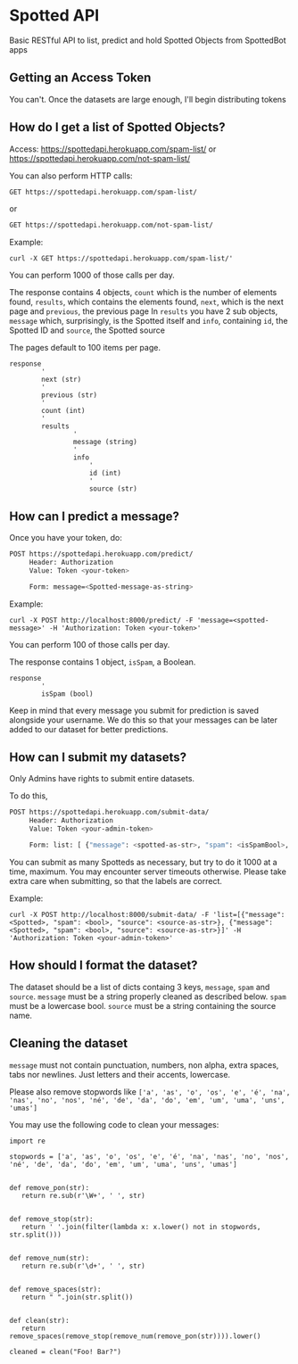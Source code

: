 # Spotted API

Basic RESTful API to list, predict and hold Spotted Objects from SpottedBot apps

## Getting an Access Token

You can't.
Once the datasets are large enough, I'll begin distributing tokens

## How do I get a list of Spotted Objects?

Access:
https://spottedapi.herokuapp.com/spam-list/
or
https://spottedapi.herokuapp.com/not-spam-list/

You can also perform HTTP calls:

```sh
GET https://spottedapi.herokuapp.com/spam-list/
```
or
```sh
GET https://spottedapi.herokuapp.com/not-spam-list/
```

Example:
```
curl -X GET https://spottedapi.herokuapp.com/spam-list/'
```

You can perform 1000 of those calls per day.

The response contains 4 objects, `count` which is the number of elements found, `results`, which contains the elements found, `next`, which is the next page and `previous`, the previous page
In `results` you have 2 sub objects, `message` which, surprisingly, is the Spotted itself and `info`, containing `id`, the Spotted ID and `source`, the Spotted source

The pages default to 100 items per page.

```
response
        '
        next (str)
        '
        previous (str)
        '
        count (int)
        '
        results
                '
                message (string)
                '
                info
                    '
                    id (int)
                    '
                    source (str)
```

## How can I predict a message?

Once you have your token, do:

```sh
POST https://spottedapi.herokuapp.com/predict/
     Header: Authorization
     Value: Token <your-token>

     Form: message=<Spotted-message-as-string>
```

Example:
```
curl -X POST http://localhost:8000/predict/ -F 'message=<spotted-message>' -H 'Authorization: Token <your-token>'
```

You can perform 100 of those calls per day.

The response contains 1 object, `isSpam`, a Boolean.

```
response
        '
        isSpam (bool)
```

Keep in mind that every message you submit for prediction is saved alongside your username.
We do this so that your messages can be later added to our dataset for better predictions.


## How can I submit my datasets?

Only Admins have rights to submit entire datasets.

To do this,
```sh
POST https://spottedapi.herokuapp.com/submit-data/
     Header: Authorization
     Value: Token <your-admin-token>

     Form: list: [ {"message": <spotted-as-str>, "spam": <isSpamBool>, "source": <source-as-str> },]
```

You can submit as many Spotteds as necessary, but try to do it 1000 at a time, maximum. You may encounter server timeouts otherwise.
Please take extra care when submitting, so that the labels are correct.

Example:
```
curl -X POST http://localhost:8000/submit-data/ -F 'list=[{"message":<Spotted>, "spam": <bool>, "source": <source-as-str>}, {"message": <Spotted>, "spam": <bool>, "source": <source-as-str>}]' -H 'Authorization: Token <your-admin-token>'
```

## How should I format the dataset?

The dataset should be a list of dicts containg 3 keys, `message`, `spam` and `source`. 
`message` must be a string properly cleaned as described below.
`spam` must be a lowercase bool.
`source` must be a string containing the source name.

## Cleaning the dataset
 
 `message` must not contain punctuation, numbers, non alpha, extra spaces, tabs nor newlines.
 Just letters and their accents, lowercase.
 
 Please also remove stopwords like
 `['a', 'as', 'o', 'os', 'e', 'é', 'na', 'nas', 'no', 'nos', 'né', 'de', 'da', 'do', 'em', 'um', 'uma', 'uns', 'umas']`
 
 You may use the following code to clean your messages:
 ```
 import re

stopwords = ['a', 'as', 'o', 'os', 'e', 'é', 'na', 'nas', 'no', 'nos', 'né', 'de', 'da', 'do', 'em', 'um', 'uma', 'uns', 'umas']


def remove_pon(str):
    return re.sub(r'\W+', ' ', str)


def remove_stop(str):
    return ' '.join(filter(lambda x: x.lower() not in stopwords, str.split()))


def remove_num(str):
    return re.sub(r'\d+', ' ', str)


def remove_spaces(str):
    return " ".join(str.split())


def clean(str):
    return remove_spaces(remove_stop(remove_num(remove_pon(str)))).lower()

cleaned = clean("Foo! Bar?")
 ```
